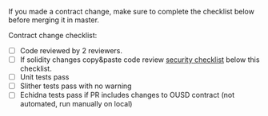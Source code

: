 If you made a contract change, make sure to complete the checklist below before merging it in master.

Contract change checklist:
  - [ ] Code reviewed by 2 reviewers. 
  - [ ] If solidity changes copy&paste code review [security checklist](https://github.com/OriginProtocol/security/blob/master/templates/Contract-Code-Review-Example.md) below this checklist.
  - [ ] Unit tests pass
  - [ ] Slither tests pass with no warning
  - [ ] Echidna tests pass if PR includes changes to OUSD contract (not automated, run manually on local)
